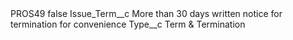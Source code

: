 <?xml version="1.0" encoding="UTF-8"?>
<CustomMetadata xmlns="http://soap.sforce.com/2006/04/metadata" xmlns:xsi="http://www.w3.org/2001/XMLSchema-instance" xmlns:xsd="http://www.w3.org/2001/XMLSchema">
    <label>PROS49</label>
    <protected>false</protected>
    <values>
        <field>Issue_Term__c</field>
        <value xsi:type="xsd:string">More than 30 days written notice for termination for convenience</value>
    </values>
    <values>
        <field>Type__c</field>
        <value xsi:type="xsd:string">Term &amp; Termination</value>
    </values>
</CustomMetadata>
